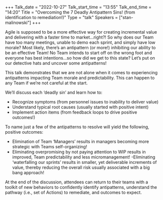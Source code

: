 +++
Talk_date = "2022-10-27"
Talk_start_time = "13:55"
Talk_end_time = "14:20"
Title = "Overcoming the 7 Deadly Antipattern Sins! (from identification to remediation!)"
Type = "talk"
Speakers = ["stan-malinowski"]
+++

Agile is supposed to be a more effective way for creating incremental value and delivering with a faster time to market…right?! So why does our Team have too many meetings, unable to demo each sprint, and simply have low morale? Most likely, there’s an antipattern (or more!) inhibiting our ability to be an effective Team! No Team intends to start off on the wrong foot and everyone has best intentions…so how did we get to this state? Let’s put on our detective hats and uncover some antipatterns!

This talk demonstrates that we are not alone when it comes to experiencing antipatterns impacting Team morale and predictability. This can happen to any Team if we’re not careful at the start. 

We’ll discuss each ‘deadly sin’ and learn how to:
- Recognize symptoms (from personnel issues to inability to deliver value)
- Understand typical root causes (usually started with positive intent)
- Implement action items (from feedback loops to drive positive outcomes!)

To name just a few of the antipatterns to resolve will yield the following, positive outcomes:
- Elimination of Team ‘Managers’ results in managers becoming more strategic with Teams self-organizing!
- Eliminating overpromising by not paying attention to WIP results in improved, Team predictability and less micromanagement!
-Eliminating ‘waterfalling our sprints’ results in smaller, yet deliverable increments of value, thereby reducing the overall risk usually associated with a big bang approach!

At the end of the discussion, attendees can return to their teams with a toolkit of new behaviors to confidently identify antipatterns, understand the pathway (i.e., set of Actions) to remediate, and outcomes to expect.

